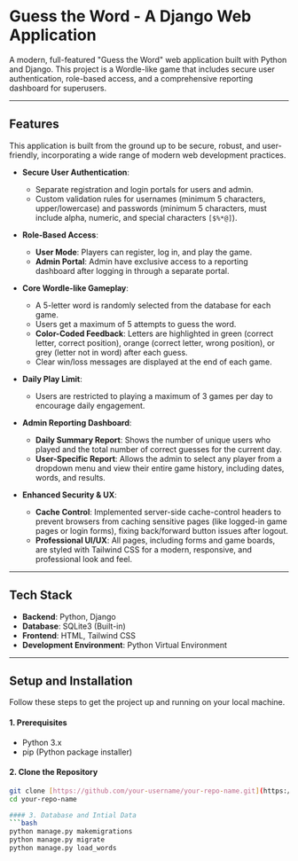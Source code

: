 # Guess the Word - A Django Web Application


A modern, full-featured "Guess the Word" web application built with Python and Django. This project is a Wordle-like game that includes secure user authentication, role-based access, and a comprehensive reporting dashboard for superusers.

---

## Features

This application is built from the ground up to be secure, robust, and user-friendly, incorporating a wide range of modern web development practices.

* **Secure User Authentication**:
    * Separate registration and login portals for users and admin.
    * Custom validation rules for usernames (minimum 5 characters, upper/lowercase) and passwords (minimum 5 characters, must include alpha, numeric, and special characters `[$%*@]`).

* **Role-Based Access**:
    * **User Mode**: Players can register, log in, and play the game.
    * **Admin Portal**: Admin have exclusive access to a reporting dashboard after logging in through a separate portal.

* **Core Wordle-like Gameplay**:
    * A 5-letter word is randomly selected from the database for each game.
    * Users get a maximum of 5 attempts to guess the word.
    * **Color-Coded Feedback**: Letters are highlighted in green (correct letter, correct position), orange (correct letter, wrong position), or grey (letter not in word) after each guess.
    * Clear win/loss messages are displayed at the end of each game.

* **Daily Play Limit**:
    * Users are restricted to playing a maximum of 3 games per day to encourage daily engagement.

* **Admin Reporting Dashboard**:
    * **Daily Summary Report**: Shows the number of unique users who played and the total number of correct guesses for the current day.
    * **User-Specific Report**: Allows the admin to select any player from a dropdown menu and view their entire game history, including dates, words, and results.

* **Enhanced Security & UX**:
    * **Cache Control**: Implemented server-side cache-control headers to prevent browsers from caching sensitive pages (like logged-in game pages or login forms), fixing back/forward button issues after logout.
    * **Professional UI/UX**: All pages, including forms and game boards, are styled with Tailwind CSS for a modern, responsive, and professional look and feel.

---

## Tech Stack

* **Backend**: Python, Django
* **Database**: SQLite3 (Built-in)
* **Frontend**: HTML, Tailwind CSS
* **Development Environment**: Python Virtual Environment

---

## Setup and Installation

Follow these steps to get the project up and running on your local machine.

#### 1. Prerequisites
* Python 3.x
* pip (Python package installer)

#### 2. Clone the Repository
```bash
git clone [https://github.com/your-username/your-repo-name.git](https://github.com/your-username/your-repo-name.git)
cd your-repo-name

#### 3. Database and Intial Data
```bash
python manage.py makemigrations
python manage.py migrate
python manage.py load_words
